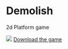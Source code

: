 # Demolish
2d Platform game


![](https://github.com/TrueFengTingGuo/Demolish/blob/main/Game%20Demo/Game_demo.gif)
[Download the game](https://github.com/TrueFengTingGuo/Demolish/releases/tag/v0.1.2)

